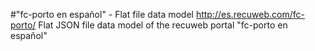 #"fc-porto en español" - Flat file data model
http://es.recuweb.com/fc-porto/
Flat JSON file data model of the recuweb portal "fc-porto en español"
